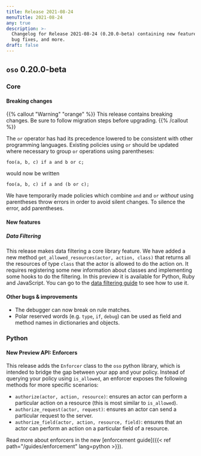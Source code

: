```yaml
---
title: Release 2021-08-24
menuTitle: 2021-08-24
any: true
description: >-
  Changelog for Release 2021-08-24 (0.20.0-beta) containing new features,
  bug fixes, and more.
draft: false
---
```


## `oso` 0.20.0-beta

### Core

#### Breaking changes

{{% callout "Warning" "orange" %}}
  This release contains breaking changes. Be sure to follow migration steps
  before upgrading.
{{% /callout %}}

The `or` operator has had its precedence lowered to be consistent with other
programming languages. Existing policies using `or` should be updated where
necessary to group `or` operations using parentheses:

```polar
foo(a, b, c) if a and b or c;
```

would now be written

```polar
foo(a, b, c) if a and (b or c);
```

We have temporarily made policies which combine `and` and `or` _without_
using parentheses throw errors in order to avoid silent changes.
To silence the error, add parentheses.

#### New features

##### Data Filtering

This release makes data filtering a core library feature. We have added a new method `get_allowed_resources(actor, action, class)` that returns all the resources of type `class` that the actor is allowed to do the action on. It requires registering some new information about classes and implementing some hooks to do the filtering. In this preview it is available for Python, Ruby and JavaScript.
You can go to the [data filtering guide](https://docs.osohq.com/guides/data_filtering.html) to see how to use it.

#### Other bugs & improvements

- The debugger can now break on rule matches.
- Polar reserved words (e.g. `type`, `if`, `debug`) can be used as field and method names in
  dictionaries and objects.

### Python

#### New Preview API: Enforcers

This release adds the `Enforcer` class to the `oso` python library, which is
intended to bridge the gap between your app and your policy. Instead of
querying your policy using `is_allowed`, an enforcer exposes the following
methods for more specific scenarios:

- `authorize(actor, action, resource)`: ensures an actor can perform a
  particular action on a resource (this is most similar to `is_allowed`).
- `authorize_request(actor, request)`: ensures an actor can send a particular
  request to the server.
- `authorize_field(actor, action, resource, field)`: ensures that an actor can
  perform an action on a particular field of a resource.

Read more about enforcers in the new [enforcement guide]({{< ref path="/guides/enforcement" lang=python >}}).

